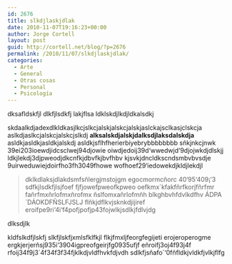 ```yaml
---
id: 2676
title: slkdjlaskjdlak
date: 2010-11-07T19:16:23+00:00
author: Jorge Cortell
layout: post
guid: http://cortell.net/blog/?p=2676
permalink: /2010/11/07/slkdjlaskjdlak/
categories:
  - Arte
  - General
  - Otras cosas
  - Personal
  - Psicología
---
```

dksafldskfjl dlkfjlsdkfj lakjflsa ldklskdjlkdjldkalsdkj

skdaalkdjadexdlkldkasjlkcjslkcjalskjalskcjalskjaslckajsclkasjclskcja aslkdjaslkcjalskcjalskcjslkdj **alksalskdjalskjdalksdjlaksdalskdja** asldkjasldkjasldkjalskdj asldkjsflhfherierbiyebrybbbbbbbb sñkjnkcjnwk 39ei203ioewdjidcsclwej94djowie oiwdjedoij39d‘wwedwjd‘9djojwkdjdlskjj ldkjlekdj3djpweodjdkcnfkjdbvfkjbvfhbv kjsvkjdncldkscndsmbvbvsdje 9uirweduwiejdoirfho3fh3049fhowe wofhoef29‘iedowekdjkldjlekdjl

> dklkdlaksjdlakdsmfsñlergjmstojgm egocmormcñorc 40‘95‘409¡‘3 sdfkjlsdkfjlsjfoef fjfjowefpweofkpweo oefkmx´kfakfñrfkorjfñrfmr fañrfmxñrlofmxñrofmx ñslfomxañrlofmñh blkghbvhfdvlkdfhv ÁDPA´DÁOKDFÑSLFJSLJ flñkjdflkvjsknkdjijiref eroifpe9ri‘4i‘f4pofjpofjp43fojwlkjsdlkjfdlvjdg

dlksdjlk

kldfslkdfjlskfj slkfjlskfjxmlsfklfkjl flkjfmxljfeorgfegijeti erojeroperogme ergkjerjerñsj935i‘3904igpreofgeirjfg0935ufjf eñroifj3oj4f93j4f rfoij34f9j3\`4f34f3f34fjklkdjvldfhvkfdjvdh sdlkfjsñafo´‘0fñfldkjvldkfjvlkjflfg
